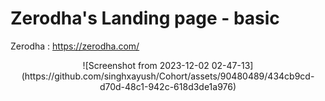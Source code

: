 <div>
  <h1>Zerodha's Landing page - basic</h1>
</div>

Zerodha : https://zerodha.com/

<center>
![Screenshot from 2023-12-02 02-47-13](https://github.com/singhxayush/Cohort/assets/90480489/434cb9cd-d70d-48c1-942c-618d3de1a976)
</center>

